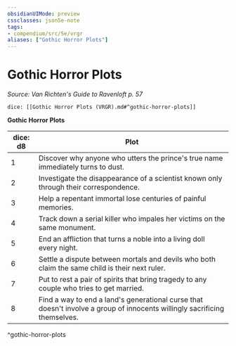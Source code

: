 ```yaml
---
obsidianUIMode: preview
cssclasses: json5e-note
tags:
- compendium/src/5e/vrgr
aliases: ["Gothic Horror Plots"]
---
```

# Gothic Horror Plots
*Source: Van Richten's Guide to Ravenloft p. 57* 

`dice: [[Gothic Horror Plots (VRGR).md#^gothic-horror-plots]]`

**Gothic Horror Plots**

| dice: d8 | Plot |
|----------|------|
| 1 | Discover why anyone who utters the prince's true name immediately turns to dust. |
| 2 | Investigate the disappearance of a scientist known only through their correspondence. |
| 3 | Help a repentant immortal lose centuries of painful memories. |
| 4 | Track down a serial killer who impales her victims on the same monument. |
| 5 | End an affliction that turns a noble into a living doll every night. |
| 6 | Settle a dispute between mortals and devils who both claim the same child is their next ruler. |
| 7 | Put to rest a pair of spirits that bring tragedy to any couple who tries to get married. |
| 8 | Find a way to end a land's generational curse that doesn't involve a group of innocents willingly sacrificing themselves. |
^gothic-horror-plots